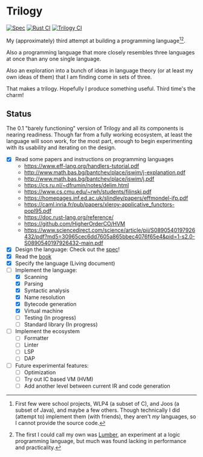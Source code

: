 # Trilogy

[![Spec](https://github.com/foxfriends/trilogy/actions/workflows/spec.yaml/badge.svg)](https://github.com/foxfriends/trilogy/actions/workflows/spec.yaml)
[![Rust CI](https://github.com/foxfriends/trilogy/actions/workflows/rust.yml/badge.svg)](https://github.com/foxfriends/trilogy/actions/workflows/rust.yml)
[![Trilogy CI](https://github.com/foxfriends/trilogy/actions/workflows/trilogy.yml/badge.svg)](https://github.com/foxfriends/trilogy/actions/workflows/trilogy.yml)

My (approximately) third attempt at building a programming language[^1][^2].

Also a programming language that more closely resembles three languages
at once than any one single language.

Also an exploration into a bunch of ideas in language theory (or at least my own
ideas of them) that I am finding come in sets of three.

That makes a trilogy. Hopefully I produce something useful. Third time's the charm!

[^1]: First few were school projects, WLP4 (a subset of C), and Joos (a subset of Java), and maybe a few others. Though technically I did (attempt to) implement them (with friends), they aren't *my* languages, so I cannot provide the source code.
[^2]: The first I could call my own was [Lumber](https://github.com/foxfriends/lumber), an experiment at a logic programming language, but much was found lacking in performance and practicality.

## Status

The 0.1 "barely functioning" version of Trilogy and all its components is nearing
readiness. Though far from a fully working ecosystem, at least the language will
soon work, for the most part, enough to begin experimenting with its usability and
iterating on the design.

- [x] Read some papers and instructions on programming languages
    - https://www.eff-lang.org/handlers-tutorial.pdf
    - http://www.math.bas.bg/bantchev/place/iswim/j-explanation.pdf
    - http://www.math.bas.bg/bantchev/place/iswim/j.pdf
    - https://cs.ru.nl/~dfrumin/notes/delim.html
    - https://www.cs.cmu.edu/~rwh/students/filinski.pdf
    - https://homepages.inf.ed.ac.uk/slindley/papers/effmondel-jfp.pdf
    - https://caml.inria.fr/pub/papers/xleroy-applicative_functors-popl95.pdf
    - https://doc.rust-lang.org/reference/
    - https://github.com/HigherOrderCO/HVM
    - https://www.sciencedirect.com/science/article/pii/S0890540197926432/pdf?md5=30965cec6dd7605a865bbec4076f65e4&pid=1-s2.0-S0890540197926432-main.pdf
- [x] Design the language: Check out the [spec](./spec/)!
- [x] Read the [book](https://craftinginterpreters.com/)
- [x] Specify the language (Living document)
- [ ] Implement the language:
    - [x] Scanning
    - [x] Parsing
    - [x] Syntactic analysis
    - [x] Name resolution
    - [x] Bytecode generation
    - [x] Virtual machine
    - [ ] Testing (In progress)
    - [ ] Standard library (In progress)
- [ ] Implement the ecosystem
    - [ ] Formatter
    - [ ] Linter
    - [ ] LSP
    - [ ] DAP
- [ ] Future experimental features:
    - [ ] Optimization
    - [ ] Try out IC based VM (HVM)
    - [ ] Add another level between current IR and code generation
